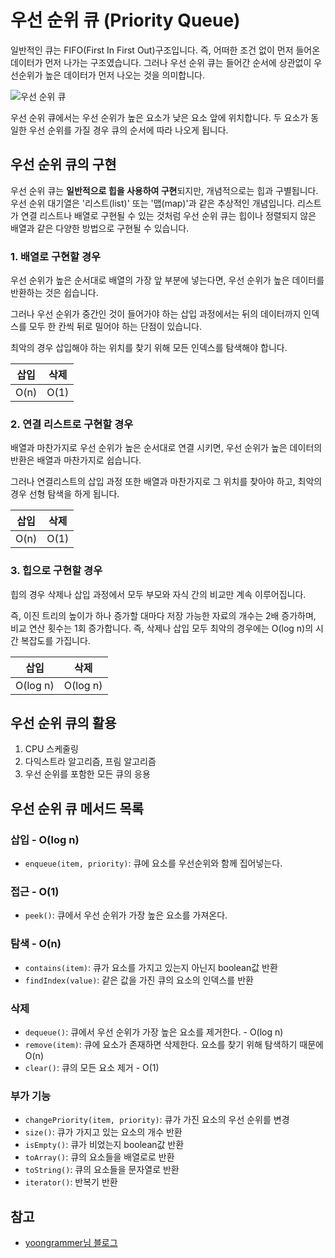 # 우선 순위 큐 (Priority Queue)

일반적인 큐는 FIFO(First In First Out)구조입니다. 즉, 어떠한 조건 없이 먼저 들어온 데이터가 먼저 나가는 구조였습니다. 그러나 우선 순위 큐는 들어간 순서에 상관없이 우선순위가 높은 데이터가 먼저 나오는 것을 의미합니다.

![우선 순위 큐](https://img1.daumcdn.net/thumb/R1280x0/?scode=mtistory2&fname=https%3A%2F%2Fblog.kakaocdn.net%2Fdn%2FcYESG0%2Fbtq7tY1JSrS%2FIOgSFp8mGJkb5pXz9GkyfK%2Fimg.png)

우선 순위 큐에서는 우선 순위가 높은 요소가 낮은 요소 앞에 위치합니다. 두 요소가 동일한 우선 순위를 가질 경우 큐의 순서에 따라 나오게 됩니다.

## 우선 순위 큐의 구현

우선 순위 큐는 **일반적으로 힙을 사용하여 구현**되지만, 개념적으로는 힙과 구별됩니다. 우선 순위 대기열은 '리스트(list)' 또는 '맵(map)'과 같은 추상적인 개념입니다. 리스트가 연결 리스트나 배열로 구현될 수 있는 것처럼 우선 순위 큐는 힙이나 정렬되지 않은 배열과 같은 다양한 방법으로 구현될 수 있습니다.

### 1. 배열로 구현할 경우

우선 순위가 높은 순서대로 배열의 가장 앞 부분에 넣는다면, 우선 순위가 높은 데이터를 반환하는 것은 쉽습니다.

그러나 우선 순위가 중간인 것이 들어가야 하는 삽입 과정에서는 뒤의 데이터까지 인덱스를 모두 한 칸씩 뒤로 밀어야 하는 단점이 있습니다.

최악의 경우 삽입해야 하는 위치를 찾기 위해 모든 인덱스를 탐색해야 합니다.

| 삽입 | 삭제 |
| ---- | ---- |
| O(n) | O(1) |

### 2. 연결 리스트로 구현할 경우

배열과 마찬가지로 우선 순위가 높은 순서대로 연결 시키면, 우선 순위가 높은 데이터의 반환은 배열과 마찬가지로 쉽습니다.

그러나 연결리스트의 삽입 과정 또한 배열과 마찬가지로 그 위치를 찾아야 하고, 최악의 경우 선형 탐색을 하게 됩니다.

| 삽입 | 삭제 |
| ---- | ---- |
| O(n) | O(1) |

### 3. 힙으로 구현할 경우

힙의 경우 삭제나 삽입 과정에서 모두 부모와 자식 간의 비교만 계속 이루어집니다.

즉, 이진 트리의 높이가 하나 증가할 대마다 저장 가능한 자료의 개수는 2배 증가하며, 비교 연산 횟수는 1회 증가합니다. 즉, 삭제나 삽입 모두 최악의 경우에는 O(log n)의 시간 복잡도를 가집니다.

| 삽입     | 삭제     |
| -------- | -------- |
| O(log n) | O(log n) |

## 우선 순위 큐의 활용

1. CPU 스케줄링
2. 다익스트라 알고리즘, 프림 알고리즘
3. 우선 순위를 포함한 모든 큐의 응용

## 우선 순위 큐 메서드 목록

### 삽입 - O(log n)

- `enqueue(item, priority)`: 큐에 요소를 우선순위와 함께 집어넣는다.

### 접근 - O(1)

- `peek()`: 큐에서 우선 순위가 가장 높은 요소를 가져온다.

### 탐색 - O(n)

- `contains(item)`: 큐가 요소를 가지고 있는지 아닌지 boolean값 반환
- `findIndex(value)`: 같은 값을 가진 큐의 요소의 인덱스를 반환

### 삭제

- `dequeue()`: 큐에서 우선 순위가 가장 높은 요소를 제거한다. - O(log n)
- `remove(item)`: 큐에 요소가 존재하면 삭제한다. 요소를 찾기 위해 탐색하기 때문에 O(n)
- `clear()`: 큐의 모든 요소 제거 - O(1)

### 부가 기능

- `changePriority(item, priority)`: 큐가 가진 요소의 우선 순위를 변경
- `size()`: 큐가 가지고 있는 요소의 개수 반환
- `isEmpty()`: 큐가 비었는지 boolean값 반환
- `toArray()`: 큐의 요소들을 배열로로 반환
- `toString()`: 큐의 요소들을 문자열로 반환
- `iterator()`: 반복기 반환

## 참고

- [yoongrammer님 블로그](https://yoongrammer.tistory.com/81)
